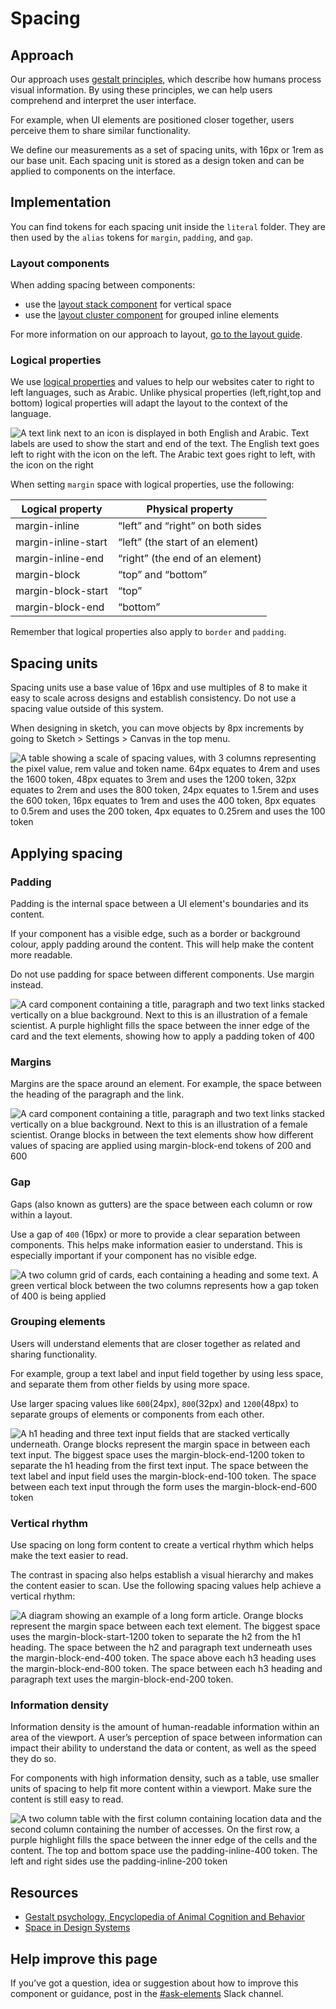 # Spacing

## Approach
Our approach uses [gestalt principles](https://lawsofux.com/law-of-proximity/), which describe how humans process visual information. By using these principles, we can help users comprehend and interpret the user interface. 

For example, when UI elements are positioned closer together, users perceive them to share similar functionality.

We define our measurements as a set of spacing units, with 16px or 1rem as our base unit. Each spacing unit is stored as a design token and can be applied to components on the interface.

## Implementation
You can find tokens for each spacing unit inside the `literal` folder. They are then used by the `alias` tokens for `margin`, `padding`, and `gap`.

### Layout components
When adding spacing between components:

- use the [layout stack component](https://elements.springernature.com/springernature/components/global-layout-stack) for vertical space
- use the [layout cluster component](https://elements.springernature.com/springernature/components/global-layout-cluster) for grouped inline elements

For more information on our approach to layout, [go to the layout guide](https://elements.springernature.com/springernature/styleguide/layout).

### Logical properties
We use [logical properties](https://web.dev/learn/css/logical-properties/) and values to help our websites cater to right to left languages, such as Arabic. Unlike physical properties (left,right,top and bottom) logical properties will adapt the layout to the context of the language.

![A text link next to an icon is displayed in both English and Arabic. Text labels are used to show the start and end of the text. The English text goes left to right with the icon on the left. The Arabic text goes right to left, with the icon on the right](https://user-images.githubusercontent.com/15365576/224795402-d1a422b3-8fdf-4875-a220-0bffdc0d5aeb.png)

When setting `margin` space with logical properties, use the following:

| Logical property | Physical property |
| ---------------- | ----------------- | 
| margin-inline    | “left” and “right” on both sides |
| margin-inline-start   | “left” (the start of an element) |
| margin-inline-end    | “right” (the end of an element) |
| margin-block    | “top” and “bottom” |
| margin-block-start    | “top” |
| margin-block-end    | “bottom” |

Remember that logical properties also apply to `border` and `padding`.


## Spacing units
Spacing units use a base value of 16px and use multiples of 8 to make it easy to scale across designs and establish consistency. Do not use a spacing value outside of this system.

When designing in sketch, you can move objects by 8px increments by going to Sketch > Settings > Canvas in the top menu.

![A table showing a scale of spacing values, with 3 columns representing the pixel value, rem value and token name. 64px equates to 4rem and uses the 1600 token, 48px equates to 3rem and uses the 1200 token, 32px equates to 2rem and uses the 800 token, 24px equates to 1.5rem and uses the 600 token, 16px equates to 1rem and uses the 400 token, 8px equates to 0.5rem and uses the 200 token, 4px equates to 0.25rem and uses the 100 token](https://user-images.githubusercontent.com/15365576/224798603-d23878ad-4cf1-492e-ae2f-8209502a2dfc.png)

## Applying spacing

### Padding

Padding is the internal space between a UI element's boundaries and its content. 

If your component has a visible edge, such as a border or background colour, apply padding around the content. This will help make the content more readable.

Do not use padding for space between different components. Use margin instead.

![A card component containing a title, paragraph and two text links stacked vertically on a blue background. Next to this is an illustration of a female scientist. A purple highlight fills the space between the inner edge of the card and the text elements, showing how to apply a padding token of 400](https://user-images.githubusercontent.com/15365576/224799053-9e342cd1-46bb-4b40-9199-043f7e5fb447.png)

### Margins

Margins are the space around an element. For example, the space between the heading of the paragraph and the link.

![A card component containing a title, paragraph and two text links stacked vertically on a blue background. Next to this is an illustration of a female scientist. Orange blocks in between the text elements show how different values of spacing are applied using margin-block-end tokens of 200 and 600](https://user-images.githubusercontent.com/15365576/224802055-821a6f28-8014-49b9-8773-f744c28faa54.png)

### Gap

Gaps (also known as gutters) are the space between each column or row within a layout. 

Use a gap of `400` (16px) or more to provide a clear separation between components. This helps make information easier to understand. This is especially important if your component has no visible edge.

![A two column grid of cards, each containing a heading and some text. A green vertical block between the two columns represents how a gap token of 400 is being applied](https://user-images.githubusercontent.com/15365576/224803013-54974400-ac1b-492b-8790-e840db8e6c32.png)

### Grouping elements
Users will understand elements that are closer together as related and sharing functionality.

For example, group a text label and input field together by using less space, and separate them from other fields by using more space. 

Use larger spacing values like `600`(24px), `800`(32px) and `1200`(48px) to separate groups of elements or components from each other.

![A h1 heading and three text input fields that are stacked vertically underneath. Orange blocks represent the margin space in between each text input. The biggest space uses the margin-block-end-1200 token to separate the h1 heading from the first text input. The space between the text label and input field uses the margin-block-end-100 token. The space between each text input through the form uses the margin-block-end-600 token](https://user-images.githubusercontent.com/15365576/224803878-ed0bf5c9-6f51-4af5-acce-ad9cf85b9768.png)

### Vertical rhythm
Use spacing on long form content to create a vertical rhythm which helps make the text easier to read.

The contrast in spacing also helps establish a visual hierarchy and makes the content easier to scan. Use the following spacing values help achieve a vertical rhythm:

![A diagram showing an example of a long form article. Orange blocks represent the margin space between each text element. The biggest space uses the margin-block-start-1200 token to separate the h2 from the h1 heading. The space between the h2 and paragraph text underneath uses the margin-block-end-400 token. The space above each h3 heading uses the margin-block-end-800 token. The space between each h3 heading and paragraph text uses the margin-block-end-200 token.](https://user-images.githubusercontent.com/15365576/224804458-f51add0a-f47e-482c-8937-be633f61f18f.png)

### Information density
Information density is the amount of human-readable information within an area of the viewport. A user’s perception of space between information can impact their ability to understand the data or content, as well as the speed they do so.

For components with high information density, such as a table, use smaller units of spacing to help fit more content within a viewport. Make sure the content is still easy to read.

![A two column table with the first column containing location data and the second column containing the number of accesses. On the first row, a purple highlight fills the space between the inner edge of the cells and the content. The top and bottom space use the padding-inline-400 token. The left and right sides use the padding-inline-200 token](https://user-images.githubusercontent.com/15365576/224805349-8315b59d-55dc-4489-9374-0ce38d440db3.png)


## Resources
- [Gestalt psychology, Encyclopedia of Animal Cognition and Behavior ](https://link.springer.com/referenceworkentry/10.1007/978-3-319-55065-7_1257#Sec7231)
- [Space in Design Systems](https://medium.com/eightshapes-llc/space-in-design-systems-188bcbae0d62)

## Help improve this page
If you’ve got a question, idea or suggestion about how to improve this component or guidance, post in the [#ask-elements](https://springernature.slack.com/archives/CNBTFLBLP) Slack channel. 

